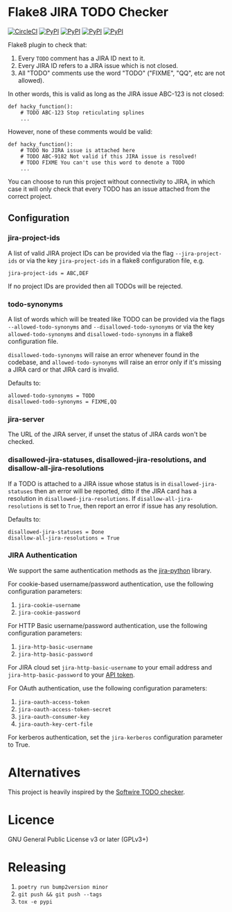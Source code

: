 Flake8 JIRA TODO Checker
========================

[![CircleCI](https://circleci.com/gh/SimonStJG/flake8-jira-todo-checker/tree/master.svg?style=shield)](https://circleci.com/gh/SimonStJG/flake8-jira-todo-checker/tree/master)
[![PyPI](https://img.shields.io/pypi/v/flake8-jira-todo-checker.svg?color=green)](https://pypi.python.org/pypi/flake8-jira-todo-checker)
[![PyPI](https://img.shields.io/pypi/l/flake8-jira-todo-checker.svg?color=green)](https://pypi.python.org/pypi/flake8-jira-todo-checker)
[![PyPI](https://img.shields.io/pypi/pyversions/flake8-jira-todo-checker.svg)](https://pypi.python.org/pypi/flake8-jira-todo-checker)
[![PyPI](https://img.shields.io/pypi/format/flake8-jira-todo-checker.svg)](https://pypi.python.org/pypi/flake8-jira-todo-checker)

Flake8 plugin to check that:

 1. Every `TODO` comment has a JIRA ID next to it.  
 2. Every JIRA ID refers to a JIRA issue which is not closed.
 3. All "TODO" comments use the word "TODO" ("FIXME", "QQ", etc are not allowed).

In other words, this is valid as long as the JIRA issue ABC-123 is not closed:

```
def hacky_function():
    # TODO ABC-123 Stop reticulating splines
    ...
```

However, none of these comments would be valid:

```
def hacky_function():
    # TODO No JIRA issue is attached here
    # TODO ABC-9182 Not valid if this JIRA issue is resolved!
    # TODO FIXME You can't use this word to denote a TODO
    ...
```

You can choose to run this project without connectivity to JIRA, in which case it will only check that every TODO has
an issue attached from the correct project.

## Configuration

### jira-project-ids

A list of valid JIRA project IDs can be provided via the flag `--jira-project-ids` or via the key `jira-project-ids`
in a flake8 configuration file, e.g.

```
jira-project-ids = ABC,DEF
```

If no project IDs are provided then all TODOs will be rejected.

### todo-synonyms

A list of words which will be treated like TODO can be provided via the flags `--allowed-todo-synonyms` and 
`--disallowed-todo-synonyms` or via the key `allowed-todo-synonyms` and `disallowed-todo-synonyms` in a flake8 
configuration file.  

`disallowed-todo-synonyms` will raise an error whenever found in the codebase, and `allowed-todo-synonyms` will raise an 
error only if it's missing a JIRA card or that JIRA card is invalid.

Defaults to:
```
allowed-todo-synonyms = TODO
disallowed-todo-synonyms = FIXME,QQ
```

### jira-server

The URL of the JIRA server, if unset the status of JIRA cards won't be checked.


### disallowed-jira-statuses, disallowed-jira-resolutions, and disallow-all-jira-resolutions

If a TODO is attached to a JIRA issue whose status is in `disallowed-jira-statuses` then an error will be reported, 
ditto if the JIRA card has a resolution in `disallowed-jira-resolutions`.  If `disallow-all-jira-resolutions` is set to 
`True`, then report an error if issue has any resolution. 

Defaults to:
```
disallowed-jira-statuses = Done
disallow-all-jira-resolutions = True
```

### JIRA Authentication

We support the same authentication methods as the 
[jira-python](https://jira.readthedocs.io/examples.html#authentication) library.

For cookie-based username/password authentication, use the following configuration parameters:

1.  `jira-cookie-username`
1.  `jira-cookie-password`

For HTTP Basic username/password authentication, use the following configuration parameters:

1.  `jira-http-basic-username`
1.  `jira-http-basic-password`

For JIRA cloud set `jira-http-basic-username` to your email address and `jira-http-basic-password` to your 
[API token](https://support.atlassian.com/atlassian-account/docs/manage-api-tokens-for-your-atlassian-account/).

For OAuth authentication, use the following configuration parameters:

1.  `jira-oauth-access-token`
1.  `jira-oauth-access-token-secret`
1.  `jira-oauth-consumer-key`
1.  `jira-oauth-key-cert-file`

For kerberos authentication, set the `jira-kerberos` configuration parameter to True.

# Alternatives

This project is heavily inspired by the [Softwire TODO checker](https://github.com/Softwire/todo-checker).

# Licence

GNU General Public License v3 or later (GPLv3+)

# Releasing

1. `poetry run bump2version minor`
1. `git push && git push --tags`
1. `tox -e pypi`
